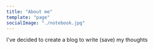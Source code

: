 ```yaml
---
title: "About me"
template: "page"
socialImage: "./notebook.jpg"
---
```


I've decided to create a blog to write (save) my thoughts